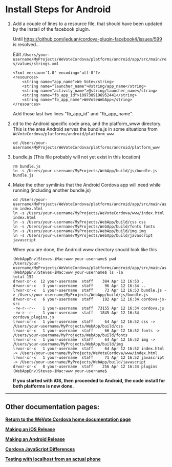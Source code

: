 # Install Steps for Android


1. Add a couple of lines to a resource file, that should have been updated by the install of the facebook plugin.

    Until https://github.com/jeduan/cordova-plugin-facebook4/issues/599 is resolved...
    
    Edit `/Users/your-username/MyProjects/WeVoteCordova/platforms/android/app/src/main/res/values/strings.xml`
    
    ```
    <?xml version='1.0' encoding='utf-8'?>
    <resources>
        <string name="app_name">We Vote</string>
        <string name="launcher_name">@string/app_name</string>
        <string name="activity_name">@string/launcher_name</string>
        <string name="fb_app_id">1097389196952441</string>
        <string name="fb_app_name">WeVoteWebApp</string>
    </resources>
    ```
        
    Add those last two lines "fb_app_id" and "fb_app_name".

1. cd to the Android specific code area, and the platform_www directory.
    This is the area Android serves the bundle.js in some situations from `WeVoteCordova/platforms/android/platform_www`
    ```
    cd /Users/your-username/MyProjects/WeVoteCordova/platforms/android/platform_www
    ```

1. bundle.js (This file probably will not yet exist in this location)
    ```
    rm bundle.js
    ln -s /Users/your-username/MyProjects/WebApp/build/js/bundle.js bundle.js
    ```

1.  Make the other symlinks that the Android Cordova app will need while running (including another bundle.js)
    ```
    cd /Users/your-username/MyProjects/WeVoteCordova/platforms/android/app/src/main/assets/www
    rm index.html
    ln -s /Users/your-username/MyProjects/WeVoteCordova/www/index.html index.html
    ln -s /Users/your-username/MyProjects/WebApp/build/css css
    ln -s /Users/your-username/MyProjects/WebApp/build/fonts fonts
    ln -s /Users/your-username/MyProjects/WebApp/build/img img
    ln -s /Users/your-username/MyProjects/WebApp/build/javascript javascript

    ```
    When you are done, the Android www directory should look like this
    ```
    (WebAppEnv)Steves-iMac:www your-username$ pwd
    /Users/your-username/MyProjects/WeVoteCordova/platforms/android/app/src/main/assets/www
    (WebAppEnv)Steves-iMac:www your-username$ ls -la
    total 152
    drwxr-xr-x  12 your-username  staff    384 Apr 12 16:53 .
    drwxr-xr-x   3 your-username  staff     96 Apr 12 16:34 ..
    lrwxr-xr-x   1 your-username  staff     73 Apr 12 16:53 bundle.js -> /Users/your-username/MyProjects/WebApp/build/js/bundle.js
    drwxr-xr-x   6 your-username  staff    192 Apr 12 16:34 cordova-js-src
    -rw-r--r--   1 your-username  staff  73155 Apr 12 16:34 cordova.js
    -rw-r--r--   1 your-username  staff   1845 Apr 12 16:34 cordova_plugins.js
    lrwxr-xr-x   1 your-username  staff     64 Apr 12 16:52 css -> /Users/your-username/MyProjects/WebApp/build/css
    lrwxr-xr-x   1 your-username  staff     66 Apr 12 16:52 fonts -> /Users/your-username/MyProjects/WebApp/build/fonts
    lrwxr-xr-x   1 your-username  staff     64 Apr 12 16:52 img -> /Users/your-username/MyProjects/WebApp/build/img
    lrwxr-xr-x   1 your-username  staff     64 Apr 12 16:52 index.html -> /Users/your-username/MyProjects/WeVoteCordova/www/index.html
    lrwxr-xr-x   1 your-username  staff     71 Apr 12 16:52 javascript -> /Users/your-username/MyProjects/WebApp/build/javascript
    drwxr-xr-x   8 your-username  staff    256 Apr 12 16:34 plugins
    (WebAppEnv)Steves-iMac:www your-username$
    ```

    **If you started with iOS, then proceeded to Android, the code install for both platforms is now done.**

----------
## Other documentation pages:

**[Return to the WeVote Cordova home documentation page ](/README.md)**

**[Making an iOS Release](MakingAniOSrelease.md)**

**[Making an Android Release](MakingAnAndroidRelease.md)**

**[Cordova JavaScript Differences](CordovaJavaScriptDifferences.md)**

**[Testing with localhost from an actual phone](TestingWithLocalHostFromPhone.md)**

